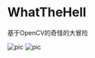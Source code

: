 # WhatTheHell
基于OpenCV的奇怪的大冒险

![pic](https://github.com/loki1412/WhatTheHell/blob/master/screen1.jpg)
![pic](https://github.com/loki1412/WhatTheHell/blob/master/screen2.jpg)
